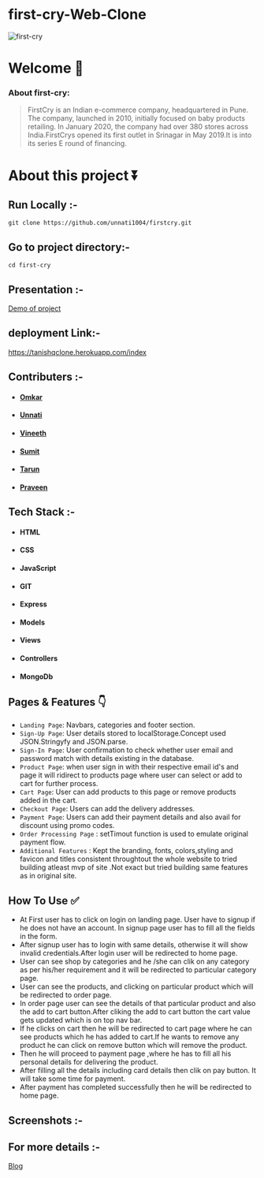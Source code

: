 # first-cry-Web-Clone

![first-cry](https://gracious-poincare-a35f86.netlify.app/)


# Welcome :wave:

### About first-cry:

> FirstCry is an Indian e-commerce company, headquartered in Pune. The company, launched in 2010, initially focused on baby products retailing. In January 2020, the company had over 380 stores across India.FirstCrys opened its first outlet in Srinagar in May 2019.It is into its series E round of financing.

# About this project ⏬

## Run Locally :-
``git clone https://github.com/unnati1004/firstcry.git``

## Go to project directory:- 
`cd first-cry`

## Presentation :-
[Demo of project](https://drive.google.com/file/d/1zpSMY2SW8PYOS4i9NioGIY-cnNR78kAE/view?usp=sharing)

## deployment Link:-
https://tanishqclone.herokuapp.com/index

## Contributers :- 
- #### [Omkar](https://www.linkedin.com/in/omkar-salunkhe-1ba371228/)
- #### [Unnati](https://www.linkedin.com/in/unnati-gandhi-122212230/)
- #### [Vineeth](https://www.linkedin.com/in/vineethevk/)
- #### [Sumit](https://www.linkedin.com/in/sumit-narwal-77a828138/)
- #### [Tarun](https://www.linkedin.com/in/tarun-rakhunde-a65aa5228/)
- #### [Praveen](https://www.linkedin.com/in/praveen-kumar-036005184/)


## Tech Stack :- 

- #### HTML
- #### CSS 
- #### JavaScript
- #### GIT
- #### Express
- #### Models
- #### Views
- #### Controllers 
- #### MongoDb

## Pages & Features :point_down:


- `Landing Page`: Navbars, categories and footer section.
- `Sign-Up Page`: User details stored to localStorage.Concept used JSON.Stringyfy and JSON.parse.
- `Sign-In Page`: User confirmation to check whether user email and password match with details existing in the database.
- `Product Page`: when user sign in with their respective email id's and  page it will ridirect to products page where user can select or add to cart for further process.
- `Cart Page`: User can add products to this page or remove products added in the cart.
- `Checkout Page`: Users can add the delivery addresses.
- `Payment Page`: Users can add their payment details and also avail for discount using promo codes.
- `Order Processing Page` : setTimout function is used to emulate original payment flow.
- `Additional Features` : Kept the branding, fonts, colors,styling and favicon and titles consistent throughtout the whole website to tried building atleast mvp of site .Not exact but tried  building same features as in original site.
 
## How To Use ✅

- At First user has to click on login on landing page. User have to signup if he does not have an account. In signup page user has to  fill  all the fields in the form.
- After signup user has to login with same details, otherwise it will show invalid credentials.After login user will be redirected to home page.
- User can see shop by categories and he /she can clik on any category as per his/her requirement and it will be redirected to particular category page.
- User can see the products, and clicking on particular product which will be redirected to order page.
- In order page user can see the details of that particular product and also the add to cart button.After cliking the add to cart button the cart value gets updated which is on top nav bar.
- If he clicks on cart then he will be redirected to cart page where he can see products which he has added to cart.If he wants to remove any product he can click on remove button which will remove the product. 
- Then he will proceed to payment page ,where he has to fill all his personal details for delivering the product.
- After filling all the details including card details then clik on pay button. It will take some time for payment.
- After payment has completed successfully then he will be redirected to home page.



## Screenshots :- 
<!-- ![frontpage](https://user-images.githubusercontent.com/87421824/135976908-fd35150c-3215-48f7-b21d-b402e36371ec.png) -->

## For more details :- 
[Blog]( https://medium.com/@ossalunkhe09/cloning-firstcry-website-cf13071992cf)

